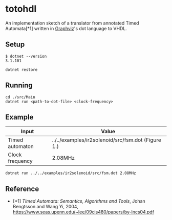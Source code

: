 # totohdl

An implementation sketch of a translator from annotated Timed Automata[*1] written in [Graphviz](https://graphviz.org/)'s dot language to VHDL.

## Setup

```
$ dotnet --version
3.1.101
```
```shell
dotnet restore
```

## Running

```shell
cd ./src/Main
dotnet run <path-to-dot-file> <clock-frequency>
```

## Example

Input | Value
---- | ----
Timed automaton | ../../examples/ir2solenoid/src/fsm.dot (Figure 1.)
Clock frequency | 2.08MHz

```shell
dotnet run ../../examples/ir2solenoid/src/fsm.dot 2.08MHz
```

## Reference

- [*1] *Timed Automata: Semantics, Algorithms and Tools*, Johan Bengtsson and Wang Yi, 2004, https://www.seas.upenn.edu/~lee/09cis480/papers/by-lncs04.pdf
